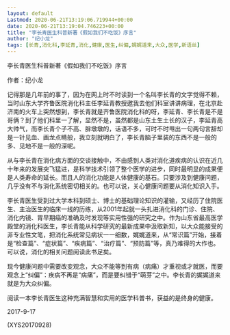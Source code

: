 ```yaml
---
layout: default
Lastmod: 2020-06-21T13:19:06.719944+00:00
date: 2020-06-21T13:19:04.746223+00:00
title: "李长青医生科普新著《假如我们不吃饭》序言"
author: "纪小龙"
tags: [长青,消化科,李延青,消化,健康,医生,纠偏,娓娓道来,大众,医学,新语丝]
---
```


李长青医生科普新著《假如我们不吃饭》序言

作者：纪小龙

记得那是几年前的事了，因为在网上时不时读到一个名叫李长青的文字觉得不赖，当时山东大学齐鲁医院消化科主任李延青教授邀我去他们科室讲讲病理，在北京赴济南的火车上突然想到，李长青就是齐鲁医院消化科的呀，李延青、李长青是不是哥俩？到了他们科里一了解，显然不是，虽然都是山东土生土长的汉子，李延青高大帅气，而李长青个子不高、胖墩墩的，话语不多，可时不时甩出一句两句言辞却是一针见血、画龙点睛般，我立刻就明白了，李长青脑子里装的东西不是一般的多、见地不是一般的深呢。

从与李长青在消化病方面的交谈接触中，不由感到人类对消化道疾病的认识在近几十年来的发展突飞猛进，是科学技术引领了整个医学的进步，同时最明显的成果便是人类寿命的延长。而且人的消化功能是人体健康的基石。只要涉及到健康问题，几乎没有不与消化系统密切相关的。也可以说，关心健康问题要从消化知识入手。

李长青医生受到过大学本科到硕士、博士的基础理论知识的灌输，又经历了住院医生、主治医生的临床一线的历练，从2001年起就一头扎进消化科的门诊、住院、消化内镜、胃早期癌的准确及时发现等实用性强的研究之中。作为山东省最高医学殿堂的消化科医生，李长青能从科学研究的最新成果中汲取新知，以大众能接受的非专业性文笔，把消化系统常见病状一一细数，娓娓道来，从“常识篇”开始，接着是“检查篇”、“症状篇”、“疾病篇”、“治疗篇”、“预防篇”等，真乃难得的大作也。可以说，消化的相关问题阅读此书足矣。

现今健康问题中需要改变观念，大众不能等到有病（病痛）才重视或才就医，而要观念上“纠偏”：疾病不再是“病痛”，而是要纠错于“萌芽”之中。李长青的娓娓道来就是为大众纠偏。

阅读一本李长青医生这种充满智慧和实用的医学科普书，获益的是终身的健康。

2017-9-17

(XYS20170928)

